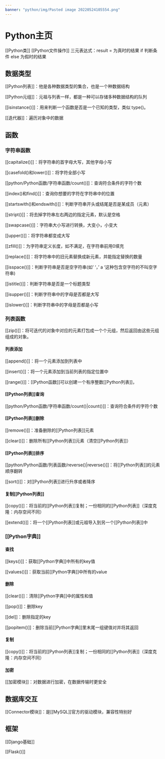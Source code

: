 ```yaml
---
banner: "python/img/Pasted image 20220524105554.png"
---
```




# Python主页
[[Python类]]
[[Python文件操作]]
三元表达式：result = 为真时的结果 if 判断条件 else 为假时的结果
## 数据类型
[[Python列表]]：他是各种数据类型的集合，也是一个种数据结构

[[Python元组]]：元祖与列表一样，都是一种可以存储多种数据结构的队列

[[isinstance()]]：用来判断一个函数是否是一个已知的类型，类似 type()。

[[迭代器]]：遍历对象中的数据
## 函数
### 字符串函数

[[capitalize()]]：将字符串的首字母大写，其他字母小写

[[casefold()和lower()]]：将字符全部小写

[[python/Python函数/字符串函数/count()]]：查询符合条件的字符个数

[[index()和find()]]：查询你想要的字符在字符串中的位置

[[startswith()和endswith()]]：判断字符串开头或结尾是否是某成员（元素）

[[stript()]]：将去掉字符串左右两边的指定元素，默认是空格

[[swapcase()]]：字符串大小写进行转换，大变小，小变大

[[upper()]]：将字符串都变成大写

[[zfill()]]：为字符串定义长度，如不满足，在字符串前用0填充

[[replace()]]：将字符串中的旧元素替换成新元素，并能指定替换的数量

[[isspace()]]：判断字符串是否是空字符串(如’    ‘，’   a   ‘这种包含空字符的不叫空字符串)

[[istitle()]]：判断字符串是否是一个标题类型

[[isupper()]]：判断字符串中的字母是否都是大写

[[islower()]]：判断字符串中的字母是否都是小写

### 列表函数
[[zip()]]：将可迭代的对象中对应的元素打包成一个个元组，然后返回由这些元组组成的对象。
#### 列表添加
[[append()]]：将一个元素添加到列表中

[[insert()]]：将一个元素添加到当前列表的指定位置中

[[range()]]：[[Python函数]]可以创建一个有序整数[[Python列表]]，
#### [[Python列表]]查询
[[python/Python函数/字符串函数/count()|count()]]：查询符合条件的字符个数

#### [[Python列表]]删除
[[remove()]]：准备删除的[[Python列表]]元素

[[clear()]]：删除所有[[Python列表]]元素（清空[[Python列表]]）
#### [[Python列表]]排序

[[python/Python函数/列表函数/reverse()|reverse()]]：将[[Python列表]]的元素顺序翻转

[[sort()]]：对[[Python列表]]进行升序或者降序

#### 复制[[Python列表]]
[[copy()]]：将当前的[[Python列表]]复制；一份相同的[[Python列表]]（深度克隆：内存空间不同）

[[extend()]]：将一个[[Python列表]]或元祖导入到另一个[[Python列表]]中


### [[Python字典]]
#### 查找
[[keys()]]：获取[[Python字典]]中所有的key值

[[values()]]：获取当前[[Python字典]]中所有的value

#### 删除
[[clear()]]：清除[[Python字典]]中的属性和值

[[pop()]]：删除key

[[del]]：删除指定的key

[[popitem()]]：删除当前[[Python字典]]里末尾一组键值对并将其返回

#### 复制
[[copy()]]：将当前的[[Python列表]]复制；一份相同的[[Python列表]]（深度克隆：内存空间不同）

#### 加密
[[加密模块]]：对数据进行加密，在数据传输时更安全


## 数据库交互
[[Connector模块]]：是[[MySQL]]官方的驱动模块，兼容性特别好

## 框架
[[Django基础]]

[[Flask()]]
